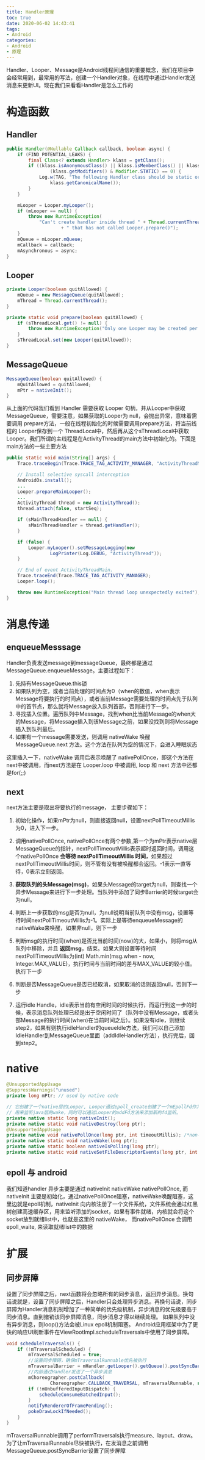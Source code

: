 ```yaml
---
title: Handler原理
toc: true
date: 2020-06-02 14:43:41
tags:
- Android
categories:
- Android
- 原理
---
```

Handler、Looper、Message是Android线程间通信的重要概念，我们在项目中会经常用到，最常用的写法，创建一个Handler对象，在线程中通过Handler发送消息来更新UI。现在我们来看看Handler是怎么工作的
<!--more-->
# 构造函数
## Handler

```java
public Handler(@Nullable Callback callback, boolean async) {
    if (FIND_POTENTIAL_LEAKS) {
        final Class<? extends Handler> klass = getClass();
        if ((klass.isAnonymousClass() || klass.isMemberClass() || klass.isLocalClass()) &&
                (klass.getModifiers() & Modifier.STATIC) == 0) {
            Log.w(TAG, "The following Handler class should be static or leaks might occur: " +
                klass.getCanonicalName());
        }
    }

    mLooper = Looper.myLooper();
    if (mLooper == null) {
        throw new RuntimeException(
            "Can't create handler inside thread " + Thread.currentThread()
                    + " that has not called Looper.prepare()");
    }
    mQueue = mLooper.mQueue;
    mCallback = callback;
    mAsynchronous = async;
}
```

## Looper

```java
private Looper(boolean quitAllowed) {
    mQueue = new MessageQueue(quitAllowed);
    mThread = Thread.currentThread();
}

private static void prepare(boolean quitAllowed) {
    if (sThreadLocal.get() != null) {
        throw new RuntimeException("Only one Looper may be created per thread");
    }
    sThreadLocal.set(new Looper(quitAllowed));
}
```

## MessageQueue

```java
MessageQueue(boolean quitAllowed) {
    mQuitAllowed = quitAllowed;
    mPtr = nativeInit();
}
```
从上面的代码我们看到 Handler 需要获取 Looper 句柄，并从Looper中获取 MessageQueue，需要注意，如果获取的Looper为 null，会抛出异常，意味着需要调用 prepare方法，一般在线程初始化的时候需要调用prepare方法，将当前线程的 Looper保存到一个 ThreadLocal中，然后再从这个sThreadLocal中获取 Looper。我们所谓的主线程是在ActivityThread的main方法中初始化的。下面是main方法的一些主要方法
```java
public static void main(String[] args) {
    Trace.traceBegin(Trace.TRACE_TAG_ACTIVITY_MANAGER, "ActivityThreadMain");

    // Install selective syscall interception
    AndroidOs.install();
    ...
    Looper.prepareMainLooper();
    ...
    ActivityThread thread = new ActivityThread();
    thread.attach(false, startSeq);

    if (sMainThreadHandler == null) {
        sMainThreadHandler = thread.getHandler();
    }

    if (false) {
        Looper.myLooper().setMessageLogging(new
                LogPrinter(Log.DEBUG, "ActivityThread"));
    }

    // End of event ActivityThreadMain.
    Trace.traceEnd(Trace.TRACE_TAG_ACTIVITY_MANAGER);
    Looper.loop();

    throw new RuntimeException("Main thread loop unexpectedly exited");
}
```

# 消息传递

## enqueueMesssage

Handler负责发送message到messageQueue，最终都是通过 MessageQueue.enqueueMessage。主要过程如下：
  1. 先持有MessageQueue.this锁
  2. 如果队列为空，或者当前处理的时间点为0（when的数值，when表示Message将要执行的时间点），或者当前Message需要处理的时间点先于队列中的首节点，那么就将Message放入队列首部，否则进行下一步。
  3. 寻找插入位置。遍历队列中Message，找到when比当前Message的when大的Message，将Message插入到该Message之前，如果没找到则将Message插入到队列最后。
  4. 如果有一个message需要发送，则调用 nativeWake 唤醒 MessageQueue.next 方法。这个方法在队列为空的情况下，会进入睡眠状态

这里插入一下，nativeWake 调用后表示唤醒了 nativePollOnce，即这个方法在next中被调用，而next方法是在 Looper.loop 中被调用, loop 和 next 方法中还都是for(;;)

## next
next方法主要是取出将要执行的message， 主要步骤如下：
  1. 初始化操作，如果mPtr为null，则直接返回null，设置nextPollTimeoutMillis为0，进入下一步。

  2. 调用nativePollOnce, nativePollOnce有两个参数,第一个为mPtr表示native层MessageQueue的指针，nextPollTimeoutMillis表示超时返回时间，调用这个nativePollOnce **会等待 nextPollTimeoutMillis 时间**，如果超过nextPollTimeoutMillis时间，则不管有没有被唤醒都会返回。-1表示一直等待，0表示立刻返回。

  3. **获取队列的头Message(msg)**，如果头Message的target为null，则查找一个异步Message来进行下一步处理。当队列中添加了同步Barrier的时候target会为null。

  4. 判断上一步获取的msg是否为null，为null说明当前队列中没有msg，设置等待时间nextPollTimeoutMillis为-1。实际上是等待enqueueMessage的nativeWake来唤醒，如果非null，则下一步

  5. 判断msg的执行时间(when)是否比当前时间(now)的大，如果小，则将msg从队列中移除，并且 **返回msg**，结束。如果大则设置等待时间nextPollTimeoutMillis为(int) Math.min(msg.when - now, Integer.MAX_VALUE)，执行时间与当前时间的差与MAX_VALUE的较小值。执行下一步

  6. 判断是否MessageQueue是否已经取消，如果取消的话则返回null，否则下一步

  7. 运行idle Handle，idle表示当前有空闲时间的时候执行，而运行到这一步的时候，表示消息队列处理已经是出于空闲时间了（队列中没有Message，或者头部Message的执行时间(when)在当前时间之后）。如果没有idle，则继续step2，如果有则执行idleHandler的queueIdle方法，我们可以自己添加IdleHandler到MessageQueue里面（addIdleHandler方法），执行完后，回到step2。

# native

```java
@UnsupportedAppUsage
@SuppressWarnings("unused")
private long mPtr; // used by native code

// 它创建了一个native层的Looper, Looper通过epoll_create创建了一个mEpollFd作为epoll的fd，并且创建了一个mWakeEventFd，
// 用来监听java层的wake，同时可以通过Looper的addFd方法来添加新的fd监听。
private native static long nativeInit();
private native static void nativeDestroy(long ptr);
@UnsupportedAppUsage
private native void nativePollOnce(long ptr, int timeoutMillis); /*non-static for callbacks*/
private native static void nativeWake(long ptr);
private native static boolean nativeIsPolling(long ptr);
private native static void nativeSetFileDescriptorEvents(long ptr, int fd, int events);
```

## epoll 与 android
我们知道handler 异步主要是通过 nativeInit nativeWake nativePollOnce, 而 nativeInit 主要是初始化，通过nativePollOnce阻塞，nativeWake唤醒阻塞，这里边就是epoll机制，nativeInit 向内核注册了一个文件系统，文件系统会通过红黑树创建高速缓存区，用来监听添加的socket，如果有事件就绪，内核就会将这个socket放到就绪list中，也就是这里的 nativeWake， 而nativePollOnce 会调用 epoll_waite, 来读取就绪list中的数据

# 扩展
## 同步屏障

设置了同步屏障之后，next函数将会忽略所有的同步消息，返回异步消息。换句话说就是，设置了同步屏障之后，Handler只会处理异步消息。再换句话说，同步屏障为Handler消息机制增加了一种简单的优先级机制，异步消息的优先级要高于同步消息。直到撤销该同步屏障消息，同步消息才得以继续处理。
如果队列中没有异步消息，则loop()方法会被Linux epoll机制阻塞。
Android应用框架中为了更快的响应UI刷新事件在ViewRootImpl.scheduleTraversals中使用了同步屏障。
```java
void scheduleTraversals() {
    if (!mTraversalScheduled) {
        mTraversalScheduled = true;
        //设置同步障碍，确保mTraversalRunnable优先被执行
        mTraversalBarrier = mHandler.getLooper().getQueue().postSyncBarrier();
        //内部通过Handler发送了一个异步消息
        mChoreographer.postCallback(
                Choreographer.CALLBACK_TRAVERSAL, mTraversalRunnable, null);
        if (!mUnbufferedInputDispatch) {
            scheduleConsumeBatchedInput();
        }
        notifyRendererOfFramePending();
        pokeDrawLockIfNeeded();
    }
}
```
mTraversalRunnable调用了performTraversals执行measure、layout、draw。为了让mTraversalRunnable尽快被执行，在发消息之前调用MessageQueue.postSyncBarrier设置了同步屏障
